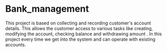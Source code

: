 # Bank_management
This project is based on collecting and recording customer's account details. This allows the customer access to various tasks like creating, modifying the account, checking balance and withdrawing amount . In this project every time we get into the system and can operate with existing accounts.
